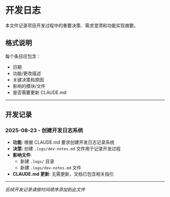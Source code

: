 # 开发日志

本文件记录项目开发过程中的重要决策、需求澄清和功能实现摘要。

## 格式说明

每个条目应包含：
- 日期
- 功能/更改描述
- 关键决策和原因
- 影响的模块/文件
- 是否需要更新 CLAUDE.md

---

## 开发记录

### 2025-08-23 - 创建开发日志系统
- **功能**: 根据 CLAUDE.md 要求创建开发日志记录系统
- **决策**: 创建 `.logs/dev-notes.md` 文件用于记录开发过程
- **影响文件**: 
  - 新建 `.logs/` 目录
  - 新建 `.logs/dev-notes.md` 文件
- **CLAUDE.md 更新**: 无需更新，文档已包含相关指引

---

*后续开发记录请按时间顺序添加到此文件*